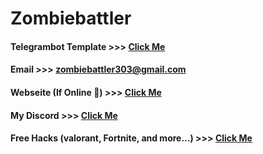 # Zombiebattler 


#### Telegrambot Template >>> [Click Me](https://github.com/Zombiebattler/Telegrambot-Template)
#### Email >>> zombiebattler303@gmail.com
#### Webseite (If Online 😬) >>> [Click Me](https://leonkcom.leonkoelmel.repl.co)
#### My Discord >>> [Click Me](https://www.google.com/search?q=No+Discord+Yet&client=opera&ei=EDn0Yr7iBfO9xc8P_-WSqAI&ved=0ahUKEwi-qtfdsL35AhXzXvEDHf-yBCUQ4dUDCA0&uact=5&oq=No+Discord+Yet&gs_lcp=Cgdnd3Mtd2l6EAMyBQghEKABOgsIABCABBCxAxCDAToECAAQQzoRCC4QgAQQsQMQgwEQxwEQ0QM6CwguEIAEELEDEIMBOgsILhCABBDHARDRAzoFCC4QgAQ6DgguELEDEIMBEMcBENEDOggILhCxAxCDAToICAAQsQMQgwE6BQgAEIAEOggILhCABBCxAzoICC4QgAQQ1AI6CAgAEIAEELEDOgsILhCABBCxAxDUAjoJCAAQQxBGEP8BOgcILhCxAxBDOgcIABCABBAKOgcILhCABBAKOgYIABAeEBZKBAhBGABKBAhGGABQAFjtLmCYOGgBcAF4AIABW4gBlAiSAQIxNJgBAKABAbABAMABAQ&sclient=gws-wiz)
#### Free Hacks (valorant, Fortnite, and more...) >>> [Click Me](https://www.youtube.com/watch?v=dQw4w9WgXcQ)
